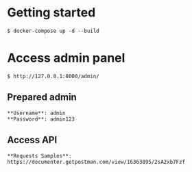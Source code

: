 # Getting started

    $ docker-compose up -d --build

# Access admin panel

    $ http://127.0.0.1:8000/admin/

## Prepared admin

    **Username**: admin
    **Password**: admin123

## Access API

    **Requests Samples**: https://documenter.getpostman.com/view/16363895/2sA2xb7Fzf

